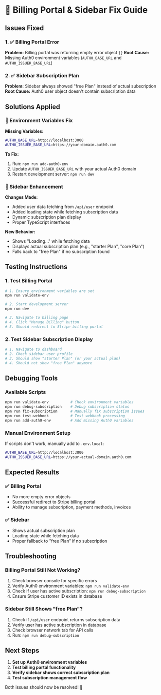 # 🔧 Billing Portal & Sidebar Fix Guide

## Issues Fixed

### 1. ✅ Billing Portal Error
**Problem:** Billing portal was returning empty error object `{}`
**Root Cause:** Missing Auth0 environment variables (`AUTH0_BASE_URL` and `AUTH0_ISSUER_BASE_URL`)

### 2. ✅ Sidebar Subscription Plan
**Problem:** Sidebar always showed "free Plan" instead of actual subscription
**Root Cause:** Auth0 user object doesn't contain subscription data

## Solutions Applied

### 🔑 Environment Variables Fix

**Missing Variables:**
```bash
AUTH0_BASE_URL=http://localhost:3000
AUTH0_ISSUER_BASE_URL=https://your-domain.auth0.com
```

**To Fix:**
1. Run: `npm run add-auth0-env`
2. Update `AUTH0_ISSUER_BASE_URL` with your actual Auth0 domain
3. Restart development server: `npm run dev`

### 📱 Sidebar Enhancement

**Changes Made:**
- Added user data fetching from `/api/user` endpoint
- Added loading state while fetching subscription data
- Dynamic subscription plan display
- Proper TypeScript interfaces

**New Behavior:**
- Shows "Loading..." while fetching data
- Displays actual subscription plan (e.g., "starter Plan", "core Plan")
- Falls back to "free Plan" if no subscription found

## Testing Instructions

### 1. Test Billing Portal
```bash
# 1. Ensure environment variables are set
npm run validate-env

# 2. Start development server
npm run dev

# 3. Navigate to billing page
# 4. Click "Manage Billing" button
# 5. Should redirect to Stripe billing portal
```

### 2. Test Sidebar Subscription Display
```bash
# 1. Navigate to dashboard
# 2. Check sidebar user profile
# 3. Should show "starter Plan" (or your actual plan)
# 4. Should not show "free Plan" anymore
```

## Debugging Tools

### Available Scripts
```bash
npm run validate-env          # Check environment variables
npm run debug-subscription    # Debug subscription status
npm run fix-subscription      # Manually fix subscription issues
npm run test-webhook          # Test webhook processing
npm run add-auth0-env         # Add missing Auth0 variables
```

### Manual Environment Setup
If scripts don't work, manually add to `.env.local`:
```bash
AUTH0_BASE_URL=http://localhost:3000
AUTH0_ISSUER_BASE_URL=https://your-actual-domain.auth0.com
```

## Expected Results

### ✅ Billing Portal
- No more empty error objects
- Successful redirect to Stripe billing portal
- Ability to manage subscription, payment methods, invoices

### ✅ Sidebar
- Shows actual subscription plan
- Loading state while fetching data
- Proper fallback to "free Plan" if no subscription

## Troubleshooting

### Billing Portal Still Not Working?
1. Check browser console for specific errors
2. Verify Auth0 environment variables: `npm run validate-env`
3. Check if user has active subscription: `npm run debug-subscription`
4. Ensure Stripe customer ID exists in database

### Sidebar Still Shows "free Plan"?
1. Check if `/api/user` endpoint returns subscription data
2. Verify user has active subscription in database
3. Check browser network tab for API calls
4. Run: `npm run debug-subscription`

## Next Steps

1. **Set up Auth0 environment variables**
2. **Test billing portal functionality**
3. **Verify sidebar shows correct subscription plan**
4. **Test subscription management flow**

Both issues should now be resolved! 🎉
